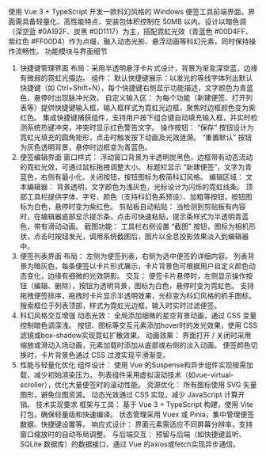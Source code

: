 使用 Vue 3 + TypeScript 开发一款科幻风格的 Windows 便签工具前端界面。界面需具备轻量化、高性能特点，安装包体积控制在 50MB 以内。设计以暗色调（深空蓝 #0A192F、炭黑 #0D1117）为主，搭配霓虹光效（青蓝色 #00D4FF、紫红色 #FF00D4）作为点缀，融入动态光影、悬浮动画等科幻元素，同时保持操作流畅性。
功能模块与界面细节
1. 快捷键管理界面
布局：采用半透明悬浮卡片式设计，背景为渐变深空蓝，边缘有微弱的霓虹光描边。
组件：
默认快捷键展示：以发光的等线字体列出默认快捷键（如 Ctrl+Shift+N），每个快捷键右侧显示功能描述，文字颜色为青蓝色，悬停时出现脉冲光效。
自定义输入区：
为每个功能（新建便签、打开列表等）提供快捷键输入框，输入框样式为霓虹光边框，聚焦时边框颜色变为紫红色。
集成快捷键捕获组件，支持用户按下组合键自动填充输入框，并实时检测系统热键冲突，冲突时显示红色警告文字。
操作按钮：
“保存” 按钮设计为霓虹光填充的圆角矩形，点击时触发按下动画及光效涟漪。
“重置默认” 按钮为灰色透明背景，悬停时边框变为青蓝色。
2. 便签编辑界面
窗口样式：
浮动窗口背景为半透明炭黑色，边框带有动态流动的霓虹光效，可通过鼠标拖拽调整大小。
标题栏显示 “新建便签”，文字为青蓝色，右侧有最小化、关闭按钮，按钮图标为极简科幻风格。
编辑区域：
文本编辑器：
背景透明，文字颜色为浅灰色，光标设计为闪烁的霓虹线条。
顶部工具栏提供字体、字号、颜色（支持科幻色系预设）、加粗等按钮，按钮图标为白色，悬停时变为紫红色。
剪贴板自动粘贴：
当检测到剪贴板有内容时，在编辑器底部显示提示条，点击可快速粘贴，提示条样式为半透明青蓝色，带有滑动动画。
截图功能：
工具栏右侧设置 “截图” 按钮，图标为相机形状，点击时按钮发光，调用系统截图后，图片以全息投影效果淡入到编辑器中。
3. 便签列表界面
布局：
左侧为便签列表，右侧为选中便签的详细内容。
列表背景为暗灰色，每条便签以卡片形式展示，卡片背景色可根据用户自定义颜色动态变化，边缘有细微的光效阴影。
交互：
便签卡片悬停时，左侧显示操作按钮（编辑、删除），按钮为透明背景，图标为白色，悬停时变为霓虹色。
支持拖拽便签排序，拖拽时卡片显示半透明效果，光标变为科幻风格的抓手图标。
搜索框位于列表顶部，样式为霓虹光边框，输入时实时过滤便签。
4. 科幻风格交互增强
动态光效：
全局添加细微的星空背景动画，通过 CSS 变量控制暗色调深浅。
按钮、图标等交互元素添加hover时的发光效果，使用 CSS 滤镜或box-shadow实现霓虹扩散效果。
动画效果：
界面打开 / 关闭时采用缩放或滑动入场动画，元素加载时添加从底部或右侧的淡入动画。
便签颜色切换时，卡片背景色通过 CSS 过渡实现平滑渐变。
5. 性能与轻量化优化
组件设计：
使用 Vue 的Suspense和异步组件实现按需加载，减少初始渲染压力。
列表组件采用虚拟滚动技术（如vue-virtual-scroller），优化大量便签时的滚动性能。
资源优化：
所有图标使用 SVG 矢量图形，避免位图资源。
动态光效通过 CSS 实现，减少 JavaScript 计算开销。
技术实现要求
框架与工具：
基于 Vue 3 + TypeScript 构建，使用 Vite 打包，确保轻量级和快速编译。
状态管理采用 Vuex 或 Pinia，集中管理便签数据、快捷键设置等。
响应式设计：
界面元素需适应不同屏幕分辨率，支持窗口缩放时的自动布局调整。
与后端交互：
预留与后端（如快捷键监听、SQLite 数据库）的数据接口，通过 Vue 的axios或fetch实现异步通信。